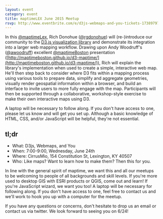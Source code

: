 ```yaml
---
layout: event
category: event
title: maptimeLEX June 2015 Meetup
rsvp: http://www.eventbrite.com/e/d3js-webmaps-and-you-tickets-17389797352
---
```


In this [@maptimeLex](https://twitter.com/maptimelex), Rich Donohue ([@rgdonohue](https://twitter.com/rgdonohue)) will (re-)introduce our community to the [D3.js visualization library](http://d3js.org/) and demonstrate its integration into a larger web mapping workflow. Drawing upon Andy Woodruff's ([@awoodruff](https://twitter.com/awoodruff)) excellent [@maptimeBoston](https://twitter.com/maptimeboston) presentation ([http://maptimeboston.github.io/d3-maptime/](http://maptimeboston.github.io/d3-maptime/)), Rich will explain the library's implementation when used to create a simple, interactive web map. He'll then step back to consider where D3 fits within a mapping process using various tools to prepare data, simplify and aggregate geometries, visually render geospatial information within a browser, and build an interface to invite users to more fully engage with the map. Participants will then be supported through a collaborative, workshop-style exercise to make their own interactive maps using D3.

A laptop will be necessary to follow along. If you don't have access to one, please let us know and will get you set up. Although a basic knowledge of HTML, CSS, and/or JavaScript will be helpful, they're not essential. 
 

## tl;dr

- What: D3js, Webmaps, and You
- When: 7:00-9:00, Wednesday, June 24th
- Where: CirrusMio, 154 Constitution St, Lexington, KY 40507
- Who: Like maps? Want to learn how to make them? Then this for you.
 
In line with the general spirit of maptime, we want this and all our meetups to be welcoming to people of all backgrounds and skill levels. If you're more used to desktop GIS with ESRI products or QGIS, come out and learn! If you're JavaScript wizard, we want you too! A laptop will be necessary for following along. If you don't have access to one, feel free to contact us and we'll work to hook you up with a computer for the meetup.

If you have any questions or concerns, don't hesitate to drop us an email or contact us via twitter. We look forward to seeing you on 6/24!

<div id='map' class='row8 fill-blue col12 map space-bottom2'></div>
<script>
var map = L.mapbox.map('map', 'maptastik.j354k5k8')
    .setView([38.04746, -84.49253], 17);

var marker = L.mapbox.featureLayer({
  'type': 'Feature',
  'properties': {
    'title': 'CirrusMio',
    'description': '154 Constitution St,<br>Lexington, Kentucky<br>40507',
    'marker-color': '#ff8888'
  },
  'geometry': {
    'type': 'Point',
    'coordinates': [-84.49253,38.04746]
  }
}).addTo(map);

marker.eachLayer(function(m) {
    m.openPopup();
});
</script>